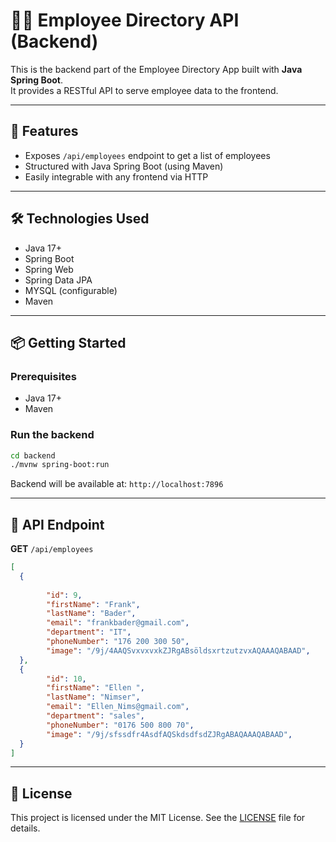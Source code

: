 # 🧑‍💼 Employee Directory API (Backend)

This is the backend part of the Employee Directory App built with **Java Spring Boot**.  
It provides a RESTful API to serve employee data to the frontend.

---

## 🚀 Features

- Exposes `/api/employees` endpoint to get a list of employees
- Structured with Java Spring Boot (using Maven)
- Easily integrable with any frontend via HTTP

---

## 🛠️ Technologies Used

- Java 17+
- Spring Boot
- Spring Web
- Spring Data JPA
- MYSQL (configurable)
- Maven

---

## 📦 Getting Started

### Prerequisites

- Java 17+
- Maven

### Run the backend

```bash
cd backend
./mvnw spring-boot:run
```

Backend will be available at: `http://localhost:7896`

---

## 📡 API Endpoint

**GET** `/api/employees`

```json
[
  {
 
        "id": 9,
        "firstName": "Frank",
        "lastName": "Bader",
        "email": "frankbader@gmail.com",
        "department": "IT",
        "phoneNumber": "176 200 300 50",
        "image": "/9j/4AAQSvxvxvxkZJRgABsöldsxrtzutzvxAQAAAQABAAD",
  },
  {
        "id": 10,
        "firstName": "Ellen ",
        "lastName": "Nimser",
        "email": "Ellen_Nims@gmail.com",
        "department": "sales",
        "phoneNumber": "0176 500 800 70",
        "image": "/9j/sfssdfr4AsdfAQSkdsdfsdZJRgABAQAAAQABAAD",
  }
]
```

---

## 📄 License

This project is licensed under the MIT License. See the [LICENSE](./LICENSE) file for details.